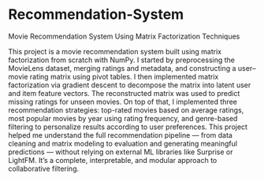 # Recommendation-System
Movie Recommendation System Using Matrix Factorization Techniques

This project is a movie recommendation system built using matrix factorization from scratch with NumPy. I started by preprocessing the MovieLens dataset, merging ratings and metadata, and constructing a user–movie rating matrix using pivot tables. I then implemented matrix factorization via gradient descent to decompose the matrix into latent user and item feature vectors. The reconstructed matrix was used to predict missing ratings for unseen movies. On top of that, I implemented three recommendation strategies: top-rated movies based on average ratings, most popular movies by year using rating frequency, and genre-based filtering to personalize results according to user preferences. This project helped me understand the full recommendation pipeline — from data cleaning and matrix modeling to evaluation and generating meaningful predictions — without relying on external ML libraries like Surprise or LightFM. It’s a complete, interpretable, and modular approach to collaborative filtering.

